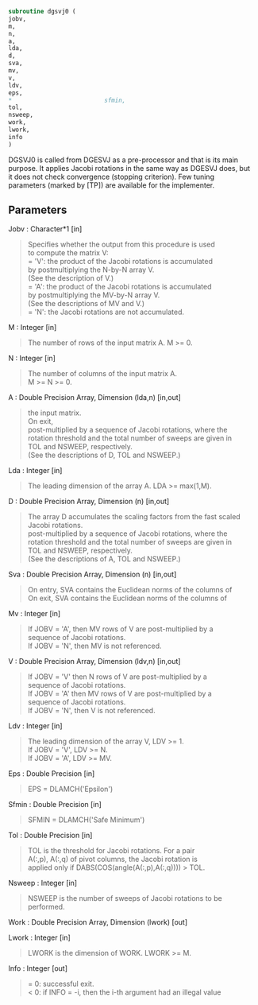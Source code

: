 ```fortran  
subroutine dgsvj0 (  
jobv,  
m,  
n,  
a,  
lda,  
d,  
sva,  
mv,  
v,  
ldv,  
eps,  
*                          sfmin,  
tol,  
nsweep,  
work,  
lwork,  
info  
)  
```  
  
DGSVJ0 is called from DGESVJ as a pre-processor and that is its main  
purpose. It applies Jacobi rotations in the same way as DGESVJ does, but  
it does not check convergence (stopping criterion). Few tuning  
parameters (marked by [TP]) are available for the implementer.  
  
## Parameters  
Jobv : Character*1 [in]  
> Specifies whether the output from this procedure is used  
> to compute the matrix V:  
> = 'V': the product of the Jacobi rotations is accumulated  
> by postmultiplying the N-by-N array V.  
> (See the description of V.)  
> = 'A': the product of the Jacobi rotations is accumulated  
> by postmultiplying the MV-by-N array V.  
> (See the descriptions of MV and V.)  
> = 'N': the Jacobi rotations are not accumulated.  
  
M : Integer [in]  
> The number of rows of the input matrix A.  M >= 0.  
  
N : Integer [in]  
> The number of columns of the input matrix A.  
> M >= N >= 0.  
  
A : Double Precision Array, Dimension (lda,n) [in,out]  
> the input matrix.  
> On exit,  
> post-multiplied by a sequence of Jacobi rotations, where the  
> rotation threshold and the total number of sweeps are given in  
> TOL and NSWEEP, respectively.  
> (See the descriptions of D, TOL and NSWEEP.)  
  
Lda : Integer [in]  
> The leading dimension of the array A.  LDA >= max(1,M).  
  
D : Double Precision Array, Dimension (n) [in,out]  
> The array D accumulates the scaling factors from the fast scaled  
> Jacobi rotations.  
> post-multiplied by a sequence of Jacobi rotations, where the  
> rotation threshold and the total number of sweeps are given in  
> TOL and NSWEEP, respectively.  
> (See the descriptions of A, TOL and NSWEEP.)  
  
Sva : Double Precision Array, Dimension (n) [in,out]  
> On entry, SVA contains the Euclidean norms of the columns of  
> On exit, SVA contains the Euclidean norms of the columns of  
  
Mv : Integer [in]  
> If JOBV = 'A', then MV rows of V are post-multiplied by a  
> sequence of Jacobi rotations.  
> If JOBV = 'N',   then MV is not referenced.  
  
V : Double Precision Array, Dimension (ldv,n) [in,out]  
> If JOBV = 'V' then N rows of V are post-multiplied by a  
> sequence of Jacobi rotations.  
> If JOBV = 'A' then MV rows of V are post-multiplied by a  
> sequence of Jacobi rotations.  
> If JOBV = 'N',   then V is not referenced.  
  
Ldv : Integer [in]  
> The leading dimension of the array V,  LDV >= 1.  
> If JOBV = 'V', LDV >= N.  
> If JOBV = 'A', LDV >= MV.  
  
Eps : Double Precision [in]  
> EPS = DLAMCH('Epsilon')  
  
Sfmin : Double Precision [in]  
> SFMIN = DLAMCH('Safe Minimum')  
  
Tol : Double Precision [in]  
> TOL is the threshold for Jacobi rotations. For a pair  
> A(:,p), A(:,q) of pivot columns, the Jacobi rotation is  
> applied only if DABS(COS(angle(A(:,p),A(:,q)))) > TOL.  
  
Nsweep : Integer [in]  
> NSWEEP is the number of sweeps of Jacobi rotations to be  
> performed.  
  
Work : Double Precision Array, Dimension (lwork) [out]  
  
Lwork : Integer [in]  
> LWORK is the dimension of WORK. LWORK >= M.  
  
Info : Integer [out]  
> = 0:  successful exit.  
> < 0:  if INFO = -i, then the i-th argument had an illegal value  
  
